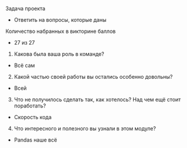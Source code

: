 Задача проекта
- Ответить на вопросы, которые даны

Количество набранных в викторине баллов
- 27 из 27


1. Какова была ваша роль в команде?
- Всё сам

2. Какой частью своей работы вы остались особенно довольны?
- Всей

3. Что не получилось сделать так, как хотелось? Над чем ещё стоит поработать?
- Скорость кода

4. Что интересного и полезного вы узнали в этом модуле?
- Pandas наше всё


